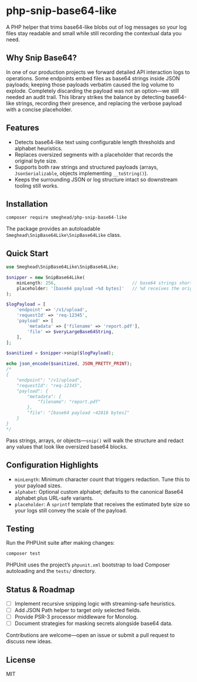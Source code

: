 # php-snip-base64-like

A PHP helper that trims base64-like blobs out of log messages so your log files stay readable and small while still recording the contextual data you need.

## Why Snip Base64?

In one of our production projects we forward detailed API interaction logs to operations. Some endpoints embed files as base64 strings inside JSON payloads; keeping those payloads verbatim caused the log volume to explode. Completely discarding the payload was not an option—we still needed an audit trail. This library strikes the balance by detecting base64-like strings, recording their presence, and replacing the verbose payload with a concise placeholder.

## Features

- Detects base64-like text using configurable length thresholds and alphabet heuristics.
- Replaces oversized segments with a placeholder that records the original byte size.
- Supports both raw strings and structured payloads (arrays, `JsonSerializable`, objects implementing `__toString()`).
- Keeps the surrounding JSON or log structure intact so downstream tooling still works.

## Installation

```bash
composer require smeghead/php-snip-base64-like
```

The package provides an autoloadable `Smeghead\SnipBase64Like\SnipBase64Like` class.

## Quick Start

```php
use Smeghead\SnipBase64Like\SnipBase64Like;

$snipper = new SnipBase64Like(
	minLength: 256,                             // base64 strings shorter than this are kept
	placeholder: '[base64 payload ~%d bytes]'   // %d receives the original byte count
);

$logPayload = [
	'endpoint' => '/v1/upload',
	'requestId' => 'req-12345',
	'payload' => [
		'metadata' => ['filename' => 'report.pdf'],
		'file' => $veryLargeBase64String,
	],
];

$sanitized = $snipper->snip($logPayload);

echo json_encode($sanitized, JSON_PRETTY_PRINT);
/*
{
	"endpoint": "/v1/upload",
	"requestId": "req-12345",
	"payload": {
		"metadata": {
			"filename": "report.pdf"
		},
		"file": "[base64 payload ~42816 bytes]"
	}
}
*/
```

Pass strings, arrays, or objects—`snip()` will walk the structure and redact any values that look like oversized base64 blocks.

## Configuration Highlights

- `minLength`: Minimum character count that triggers redaction. Tune this to your payload sizes.
- `alphabet`: Optional custom alphabet; defaults to the canonical Base64 alphabet plus URL-safe variants.
- `placeholder`: A `sprintf` template that receives the estimated byte size so your logs still convey the scale of the payload.

## Testing

Run the PHPUnit suite after making changes:

```bash
composer test
```

PHPUnit uses the project’s `phpunit.xml` bootstrap to load Composer autoloading and the `tests/` directory.

## Status & Roadmap

- [ ] Implement recursive snipping logic with streaming-safe heuristics.
- [ ] Add JSON Path helper to target only selected fields.
- [ ] Provide PSR-3 processor middleware for Monolog.
- [ ] Document strategies for masking secrets alongside base64 data.

Contributions are welcome—open an issue or submit a pull request to discuss new ideas.

## License

MIT
